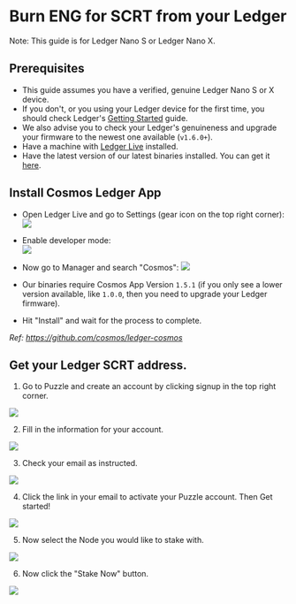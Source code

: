 # Burn ENG for SCRT from your Ledger

Note: This guide is for Ledger Nano S or Ledger Nano X.

## Prerequisites

- This guide assumes you have a verified, genuine Ledger Nano S or X device.
- If you don't, or you using your Ledger device for the first time, you should check Ledger's [Getting Started](https://support.ledger.com/hc/en-us/sections/360001415213-Getting-started) guide.
- We also advise you to check your Ledger's genuineness and upgrade your firmware to the newest one available (`v1.6.0+`).
- Have a machine with [Ledger Live](https://www.ledger.com/ledger-live) installed.
- Have the latest version of our latest binaries installed. You can get it [here](https://github.com/enigmampc/EnigmaBlockchain/releases/tag/v0.0.3).

## Install Cosmos Ledger App

- Open Ledger Live and go to Settings (gear icon on the top right corner):
  ![](https://raw.githubusercontent.com/cosmos/ledger-cosmos/master/docs/img/cosmos_app1.png)

- Enable developer mode:  
  ![](https://raw.githubusercontent.com/cosmos/ledger-cosmos/master/docs/img/cosmos_app2.png)

- Now go to Manager and search "Cosmos":
  ![](https://raw.githubusercontent.com/cosmos/ledger-cosmos/master/docs/img/cosmos_app3.png)

- Our binaries require Cosmos App Version `1.5.1` (if you only see a lower version available, like `1.0.0`, then you need to upgrade your Ledger firmware).

- Hit "Install" and wait for the process to complete.

_Ref: https://github.com/cosmos/ledger-cosmos_

## Get your Ledger SCRT address.

1. Go to Puzzle and create an account by clicking signup in the top right corner.

<img src="_media/puzzle-1.png">

2. Fill in the information for your account.

<img src="_media/puzzle-2.png">

3. Check your email as instructed.

<img src="_media/puzzle-3.png">

4. Click the link in your email to activate your Puzzle account. Then Get started!

<img src="_media/puzzle-4.png">

5. Now select the Node you would like to stake with.

<img src="_media/puzzle-5.png">

6. Now click the "Stake Now" button.

<img src="_media/puzzle-6.png">